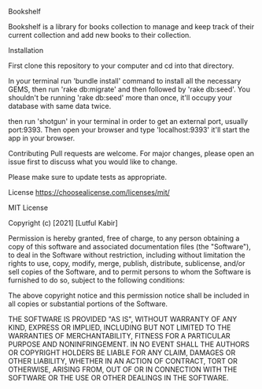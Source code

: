 Bookshelf

Bookshelf is a library for books collection to manage and keep track of their current collection and add new books to their collection.

Installation

First clone this repository to your computer and cd into that directory.

In your terminal run 'bundle install' command to install all the necessary GEMS, then run 'rake db:migrate' and then followed by 'rake db:seed'. You shouldn't be running 'rake db:seed' more than once, it'll occupy your database with same data twice.

then run 'shotgun' in your terminal in order to get an external port, usually port:9393. Then open your browser and type 'localhost:9393' it'll start the app in your browser.

Contributing Pull requests are welcome. For major changes, please open an issue first to discuss what you would like to change.

Please make sure to update tests as appropriate.

License
https://choosealicense.com/licenses/mit/

MIT License

Copyright (c) [2021] [Lutful Kabir]

Permission is hereby granted, free of charge, to any person obtaining a copy of this software and associated documentation files (the "Software"), to deal in the Software without restriction, including without limitation the rights to use, copy, modify, merge, publish, distribute, sublicense, and/or sell copies of the Software, and to permit persons to whom the Software is furnished to do so, subject to the following conditions:

The above copyright notice and this permission notice shall be included in all copies or substantial portions of the Software.

THE SOFTWARE IS PROVIDED "AS IS", WITHOUT WARRANTY OF ANY KIND, EXPRESS OR IMPLIED, INCLUDING BUT NOT LIMITED TO THE WARRANTIES OF MERCHANTABILITY, FITNESS FOR A PARTICULAR PURPOSE AND NONINFRINGEMENT. IN NO EVENT SHALL THE AUTHORS OR COPYRIGHT HOLDERS BE LIABLE FOR ANY CLAIM, DAMAGES OR OTHER LIABILITY, WHETHER IN AN ACTION OF CONTRACT, TORT OR OTHERWISE, ARISING FROM, OUT OF OR IN CONNECTION WITH THE SOFTWARE OR THE USE OR OTHER DEALINGS IN THE SOFTWARE.